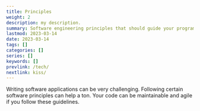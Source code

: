 ```yaml
---
title: Principles
weight: 2
description: my description.
summary: Software engineering principles that should guide your programming.
lastmod: 2023-03-14
date: 2023-03-14
tags: []
categories: []
series: []
keywords: []
prevlink: /tech/
nextlink: kiss/
---
```


Writing software applications can be very challenging.  Following certain software principles can help a ton.
Your code can be maintainable and agile if you follow these guidelines.
